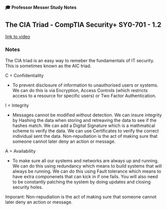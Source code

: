 #### 🎓 Professor Messer Study Notes

## The CIA Triad - CompTIA Security+ SY0-701 - 1.2

[link to video](https://youtu.be/SBcDGb9l6yo?si=SvUbTullyDTCpbJS)

### Notes

The CIA triad is an easy way to remeber the fundamentals of IT security. This is sometimes known as the AIC triad.

C = Confidentiality
- To prevent disclosure of information to unauthorised users or systems. We can do this is via Encryption, Access Controls (which restricts access to a resource for specific users) or Two Factor Authentication.

I = Integrity
- Messages cannot be modified without detection. We can insure integrity by Hashing the data when storing and retreaving the data to see if the hashes match. We can add a Digital Signature which is a mathmatical scheme to verify the data. We can use Certificates to verify the correct individual sent the data. Non-repudiation is the act of making sure that someone cannot later deny an action or message.

A = Availability
- To make sure all our systems and networks are always up and running. We can do this using redundancy which means to build systems that will always be running. We can do this using Fault tolerance which means to have extra componenets that can kick in if one fails. You will also need to be constantly patching the system by doing updates and closing security holes.


Imporant:
Non-repudiation is the act of making sure that someone cannot later deny an action or message.

